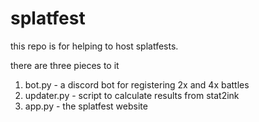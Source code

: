 # splatfest
this repo is for helping to host splatfests.

there are three pieces to it

1) bot.py - a discord bot for registering 2x and 4x battles
2) updater.py - script to calculate results from stat2ink
3) app.py - the splatfest website
